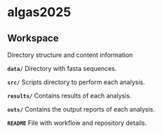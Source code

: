# algas2025
## Workspace

Directory structure and content information

**`data/`** Directory with fasta sequences.

**`src/`** Scripts directory to perform each analysis.

**`results/`** Contains results of each analysis.

**`outs/`** Contains the output reports of each analysis.

**`README`** File with workflow and repository details.

